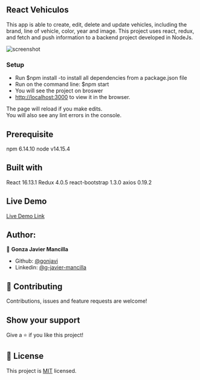 ## React Vehiculos
 
 This app is able to create, edit, delete and update vehicles, including the brand, line of vehicle, color, year and image. This project uses react, redux, and fetch and push information to a backend project developed in NodeJs.

 ![screenshot](./img/screenshot.png)

### Setup

- Run $npm install   -to install all dependencies from a package.json file
- Run on the command line: $npm start
- You will see the project on broswer
- [http://localhost:3000](http://localhost:3000) to view it in the browser.

The page will reload if you make edits.<br />
You will also see any lint errors in the console.

## Prerequisite
npm 6.14.10
node v14.15.4

## Built with

React 16.13.1
Redux 4.0.5
react-bootstrap 1.3.0
axios 0.19.2


## Live Demo

[Live Demo Link](https://react-vehiculos.herokuapp.com)


## Author:
👤 **Gonza Javier Mancilla**

- Github: [@gonjavi](https://github.com/gonjavi)
- Linkedin: [@g-javier-mancilla](https://www.linkedin.com/in/g-mancillla)

## 🤝 Contributing

Contributions, issues and feature requests are welcome!


## Show your support

Give a ⭐️ if you like this project!


## 📝 License

This project is [MIT](lic.url) licensed.

